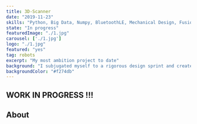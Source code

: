 ```yaml
---
title: 3D-Scanner
date: "2019-11-23"
skills: "Python, Big Data, Numpy, BluetoothLE, Mechanical Design, Fusion360, electronics"
state: "In progress"
featuredImage: "./1.jpg"
carousel: ['./1.jpg']
logo: "./1.jpg"
featured: "yes"
tag: robots
excerpt: "My most ambition project to date"
background: "I subjugated myself to a rigorous design sprint and created an entire 3D scanning system with a streamlined pipeline and robust design"
backgroundColor: "#f274db"
---
```


## WORK IN PROGRESS !!!

## About
